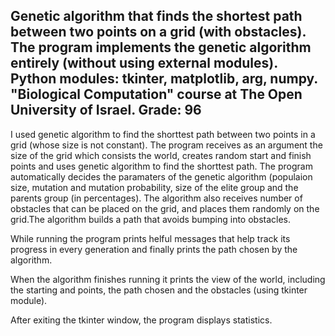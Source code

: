 Genetic algorithm that finds the shortest path between two points on a grid (with obstacles).
The program implements the genetic algorithm entirely (without using external modules).
Python modules: tkinter, matplotlib, arg, numpy.
"Biological Computation" course at The Open University of Israel.
Grade: 96
---------------------------------------------------------------------------------------
I used genetic algorithm to find the shorttest path between two points in a grid (whose size is not constant).
The program receives as an argument the size of the grid which consists the world, creates random start and finish points and uses genetic algorithm to find the shorttest path.
The program automatically decides the paramaters of the genetic algorithm (populaion size, mutation and mutation probability, size of the elite group and the parents group (in percentages).
The algorithm also receives number of obstacles that can be placed on the grid, and places them randomly on the grid.The algorithm builds a path that avoids bumping into obstacles.

While running the program prints helful messages that help track its progress in every generation and finally prints the path chosen by the algorithm.

When the algorithm finishes running it prints the view of the world, including the starting and points, the path chosen and the obstacles (using tkinter module).

After exiting the tkinter window, the program displays statistics.
